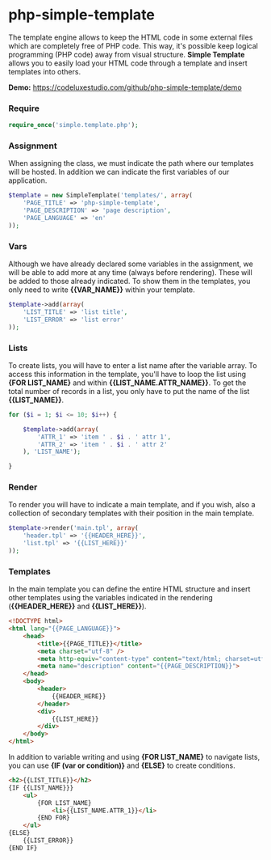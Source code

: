 # php-simple-template

The template engine allows to keep the HTML code in some external files which are completely free of PHP code. This way, it's possible keep logical programming (PHP code) away from visual structure. **Simple Template** allows you to easily load your HTML code through a template and insert templates into others.

**Demo:** https://codeluxestudio.com/github/php-simple-template/demo 

### Require

```php
require_once('simple.template.php');
```

### Assignment

When assigning the class, we must indicate the path where our templates will be hosted. In addition we can indicate the first variables of our application.

```php
$template = new SimpleTemplate('templates/', array(
    'PAGE_TITLE' => 'php-simple-template',
    'PAGE_DESCRIPTION' => 'page description',
    'PAGE_LANGUAGE' => 'en'
));
```
### Vars

Although we have already declared some variables in the assignment, we will be able to add more at any time (always before rendering). These will be added to those already indicated. To show them in the templates, you only need to write **{{VAR_NAME}}** within your template.

```php
$template->add(array(
    'LIST_TITLE' => 'list title',
    'LIST_ERROR' => 'list error'
));
```

### Lists

To create lists, you will have to enter a list name after the variable array. To access this information in the template, you'll have to loop the list using **{FOR LIST_NAME}** and within **{{LIST_NAME.ATTR_NAME}}**. To get the total number of records in a list, you only have to put the name of the list **{{LIST_NAME}}**.

```php
for ($i = 1; $i <= 10; $i++) {

    $template->add(array(
        'ATTR_1' => 'item ' . $i . ' attr 1',
        'ATTR_2' => 'item ' . $i . ' attr 2'
    ), 'LIST_NAME');

}
```

### Render

To render you will have to indicate a main template, and if you wish, also a collection of secondary templates with their position in the main template.

```php
$template->render('main.tpl', array(
    'header.tpl' => '{{HEADER_HERE}}',
    'list.tpl' => '{{LIST_HERE}}'
));
```

### Templates

In the main template you can define the entire HTML structure and insert other templates using the variables indicated in the rendering (**{{HEADER_HERE}}** and **{{LIST_HERE}}**).

```html
<!DOCTYPE html>
<html lang="{{PAGE_LANGUAGE}}">
    <head>
        <title>{{PAGE_TITLE}}</title>
        <meta charset="utf-8" />
        <meta http-equiv="content-type" content="text/html; charset=utf-8" />
        <meta name="description" content="{{PAGE_DESCRIPTION}}">
    </head>
    <body>
        <header>
            {{HEADER_HERE}}
        </header>
        <div>
            {{LIST_HERE}}
        </div>
    </body>
</html>
```

In addition to variable writing and using **{FOR LIST_NAME}** to navigate lists, you can use **{IF (var or condition)}** and **{ELSE}** to create conditions.

```html
<h2>{{LIST_TITLE}}</h2>
{IF {{LIST_NAME}}}
    <ul>
        {FOR LIST_NAME}
            <li>{{LIST_NAME.ATTR_1}}</li>
        {END FOR}
    </ul>
{ELSE}
    {{LIST_ERROR}}
{END IF}
```
